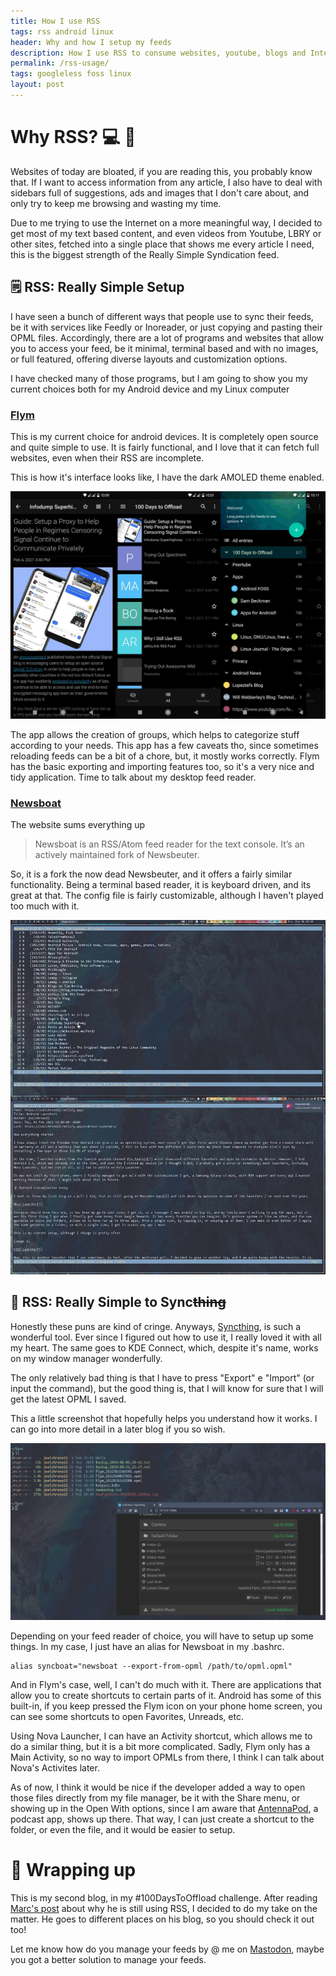 ```yaml
---
title: How I use RSS
tags: rss android linux
header: Why and how I setup my feeds
description: How I use RSS to consume websites, youtube, blogs and Internet things
permalink: /rss-usage/
tags: googleless foss linux
layout: post
---
```


#  Why RSS?  💻 📱

Websites of today are bloated, if you are reading this, you probably know that. If I want to access information from any article, I also have to deal with sidebars full of suggestions, ads and images that I don't care about, and only try to keep me browsing and wasting my time.

Due to me trying to use the Internet on a more meaningful way, I decided to get most of my text based content, and even videos from Youtube, LBRY or other sites, fetched into a single place that shows me every article I need, this is the biggest strength of the Really Simple Syndication feed.

## 🗒️ RSS: Really Simple Setup

I have seen a bunch of different ways that people use to sync their feeds, be it with services like Feedly or Inoreader, or just copying and pasting their OPML files. Accordingly, there are a lot of programs and websites that allow you to access your feed, be it minimal, terminal based and with no images, or full featured, offering diverse layouts and customization options.

I have checked many of those programs, but I am going to show you my current choices both for my Android device and my Linux computer

### [Flym](https://github.com/FredJul/Flym)

This is my current choice for android devices. It is completely open source and quite simple to use. It is fairly functional, and I love that it can fetch full websites, even when their RSS are incomplete.

This is how it's interface looks like, I have the dark AMOLED theme enabled. 

![Flym Interface](/assets/images/blogs/2021-02-06/flym.jpg)

The app allows the creation of groups, which helps to categorize stuff according to your needs. This app has a few caveats tho, since sometimes reloading feeds can be a bit of a chore, but, it mostly works correctly. Flym has the basic exporting and importing features too, so it's a very nice and tidy application. Time to talk about my desktop feed reader.

### [Newsboat](https://newsboat.org/)
The website sums everything up 
> Newsboat is an RSS/Atom feed reader for the text console. It’s an actively maintained fork of Newsbeuter.

So, it is a fork the now dead Newsbeuter, and it offers a fairly similar functionality. Being a terminal based reader, it is keyboard driven, and its great at that. The config file is fairly customizable, although I haven't played too much with it. 

![Newsboat Interface](/assets/images/blogs/2021-02-06/newsboat.jpg)

## 🔄 RSS: Really Simple to Sync~~thing~~

Honestly these puns are kind of cringe. Anyways, [Syncthing](https://syncthing.net/), is such a wonderful tool. Ever since I figured out how to use it, I really loved it with all my heart. The same goes to KDE Connect, which, despite it's name, works on my window manager wonderfully.

The only relatively bad thing is that I have to press "Export" e "Import" (or input the command), but the good thing is, that I will know for sure that I will get the latest OPML I saved.

This a little screenshot that hopefully helps you understand how it works. I can go into more detail in a later blog if you so wish.

![Syncthing and file manager](/assets/images/blogs/2021-02-06/sync.jpg)

Depending on your feed reader of choice, you will have to setup up some things. In my case, I just have an alias for Newsboat in my .bashrc.

```
alias syncboat="newsboat --export-from-opml /path/to/opml.opml"
```

And in Flym's case, well, I can't do much with it. There are applications that allow you to create shortcuts to certain parts of it. Android has some of this built-in, if you keep pressed the Flym icon on your phone home screen, you can see some shortcuts to open Favorites, Unreads, etc. 

Using Nova Launcher, I can have an Activity shortcut, which allows me to do a similar thing, but it is a bit more complicated. Sadly, Flym only has a Main Activity, so no way to import OPMLs from there, I think I can talk about Nova's Activites later. 

As of now, I think it would be nice if the developer added a way to open those files directly from my file manager, be it with the Share menu, or showing up in the Open With options, since I am aware that [AntennaPod](https://antennapod.org/), a podcast app, shows up there. That way, I can just create a shortcut to the folder, or even the file, and it would be easier to setup.




# 💭 Wrapping up

This is my second blog, in my #100DaysToOffload challenge. After reading [Marc's post](https://atthis.link/blog/2021/rss.html) about why he is still using RSS, I decided to do my take on the matter. He goes to different places on his blog, so you should check it out too!

Let me know how do you manage your feeds by @ me on [Mastodon](https://fosstodon.org/@joeligj12), maybe you got a better solution to manage your feeds.
